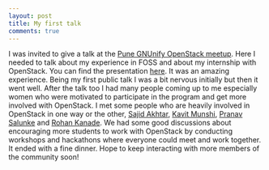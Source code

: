```yaml
---
layout: post
title: My first talk 
comments: true
---
```


I was invited to give a talk at the [Pune GNUnify OpenStack meetup](http://www.meetup.com/Indian-OpenStack-User-Group/events/162277702/). Here I needed to talk about my experience in FOSS and about my internship with OpenStack. You can find the presentation [here](http://sayalilunkad.github.io/talks/OpenStack/OPW.html#/step-1). It was an amazing experience. Being my first public talk I was a bit nervous initially but then it went well. After the talk too I had many people coming up to me especially women who were motivated to participate in the program and get more involved with OpenStack. I met some people who are heavily involved in OpenStack in one way or the other, [Sajid Akhtar](), [Kavit Munshi](http://www.linkedin.com/pub/kavit-munshi/24/745/438), [Pranav Salunke](http://www.linkedin.com/pub/pranav-salunke/32/437/536) and [Rohan Kanade](http://www.linkedin.com/in/kanade). We had some good discussions about encouraging more students to work with OpenStack by conducting workshops and hackathons where everyone could meet and work together. It ended with a fine dinner. Hope to keep interacting with more members of the community soon! 
